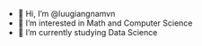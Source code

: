 - 👋 Hi, I’m @luugiangnamvn
- 👀 I’m interested in Math and Computer Science
- 🌱 I’m currently studying Data Science
